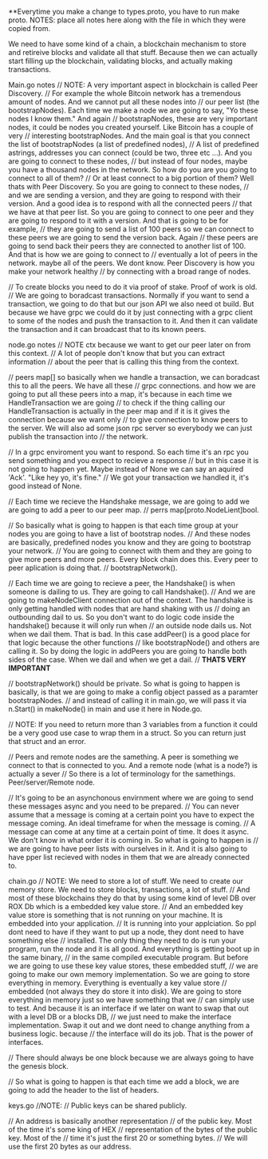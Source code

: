**Everytime you make a change to types.proto, you have to run make proto.
NOTES: place all notes here along with the file in which they were copied from.

We need to have some kind of a chain, a blockchain mechanism to store and retireive blocks and validate all that stuff.
Because then we can actually start filling up the blockchain, validating blocks, and actually making transactions. 

Main.go notes
// NOTE: A very important aspect in blockchain is called Peer Discovery.
// For example the whole Bitcoin network has a tremendous amount of nodes. And we cannot put all these nodes into 
// our peer list (the bootstrapNodes). Each time we make a node we are going to say, "Yo these nodes I know them." And again
// bootstrapNodes, these are very important nodes, it could be nodes you created yourself. Like Bitcoin has a couple of very 
// interesting bootstrapNodes. And the main goal is that you connect the list of bootstrapNodes (a list of predefined nodes), 
// A list of predefined astrings, addresses you can connect (could be two, three etc ...). And you are going to connect to these nodes,
// but instead of four nodes, maybe you have a thousand nodes in the network. So how do you are you going to connect to all of them?
// Or at least connect to a big portion of them? Well thats with Peer Discovery. So you are going to connect to these nodes,
// and we are sending a version, and they are going to respond with their version. And a good idea is to respond with all the connected peers
// that we have at that peer list. So you are going to connect to one peer and they are going to respond to it with a version. And that is going to be for example,
// they are going to send a list of 100 peers so we can connect to these peers we are going to send the version back. Again 
// these peers are going to send back their peers they are connected to another list of 100. And that is how we are going to connect to
// eventually a lot of peers in the network. maybe all of the peers. We dont know. Peer Discovery is how you make your network healthy
// by connecting with a broad range of nodes.


// To create blocks you need to do it via proof of stake. Proof of work is old. 
// We are going to boradcast transactions.
Normally if you want to send a transaction, we going to do that but our json API we also need ot build. But because we have
grpc we could do it by just connecting with a grpc client to some of the nodes and push the transaction to it. 
And then it can validate the transaction and it can broadcast that to its known peers. 

node.go notes
// NOTE ctx because we want to get our peer later on from this context.
// A lot of people don't know that but you can extract information
// about the peer that is calling this thing from the context.

// peers map[] so basically when we handle a transaction, we can boradcast this to all the peers. We have all these
// grpc connections. and how we are going to put all these peers into a map, it's because in each time we HandleTransaction we are going
// to check if the thing calling our HandleTransaction is actually in the peer map and if it is it gives the connection because we want only
// to give connection to know peers to the server. We will also ad some json rpc server so everybody we can just publish the transaction into
// the network.

// In a grpc enviroment you want to respond. So each time it's an rpc you send something and you expect to recieve a response
// but in this case it is not going to happen yet. Maybe instead of None we can say an aquired 'Ack'. "Like hey yo, it's fine."
// We got your transaction we handled it, it's good instead of None.

// Each time we recieve the Handshake message, we are going to add we are going to add a peer to our peer map.
// perrs map[proto.NodeLient]bool.

// So basically what is going to happen is that each time group at your nodes you are going to have a list of bootstrap nodes.
// And these nodes are basically, predefined nodes you know and they are going to bootstrap your network.
// You are going to connect with them and they are going to give more peers and more peers. Every block chain does this. Every peer to peer aplication is doing that.
// bootstrapNetwork().

// Each time we are going to recieve a peer, the Handshake() is when someone is dailing to us. They are going to call Handshake().
// And we are going to makeNodeClient connection out of the context. The handshake is only getting handled with nodes that are hand shaking with us
// doing an outbounding dail to us. So you don't want to do logic code inside the handshake() because it will only run when
// an outside node dails us. Not when we dail them. That is bad. In this case addPeer() is a good place for that logic because the other functions
// like bootstrapNode() and others are calling it. So by doing the logic in addPeers you are going to handle both sides of the case. When we dail and when we get a dail.
// **THATS VERY IMPORTANT**

// bootstrapNetwork() should be private. So what is going to happen is basically, is that we are going to make a config object passed as a paramter bootstrapNodes.
// and instead of calling it in main.go, we will pass it via n.Start() in makeNode() in main and use it here in Node.go.

// NOTE: If you need to return more than 3 variables from a function it could be a very good use case to wrap them in a struct. So you can return just that struct and an error.

// Peers and remote nodes are the samething. A peer is something we connect to that is connected to you. And a remote node (what is a node?) is actually a sever
// So there is a lot of terminology for the samethings. Peer/server/Remote node. 

// It's going to be an asynchonous envirnment where we are going to send these messages async and you need to be prepared. 
// You can never assume that a message is coming at a certain point you have to expect the message coming. An ideal timeframe for when the message is coming.
// A message can come at any time at a certain point of time. It does it async. We don't know in what order it is coming in. So what is going to happen is
// we are going to have peer lists with ourselves in it. And it is also going to have pper list recieved with nodes in them that we are already connected to. 


chain.go
// NOTE: We need to store a lot of stuff. We need to create our memory store. We need to store blocks, transactions, a lot of stuff.
// And most of these blockchains they do that by using some kind of level DB over ROX Db which is a embedded key value store.
// And an embedded key value store is something that is not running on your machine. It is embedded into your application.
// It is running into your applciation. So ppl dont need to have if they want to put up a node, they dont need to have something else
// installed. The only thing they need to do is run your program, run the node and it is all good. And everything is getting boot up in the same binary,
// in the same compiled executable program. But before we are going to use these key value stores, these embedded stuff,
// we are going to make our own memory implementation. So we are going to store everything in memory. Everything is eventually a key value store
// embedded (not always they do store it into disk). We are going to store everything in memory just so we have something that we
// can simply use to test. And because it is an interface if we later on want to swap that out with a level DB or a blocks DB,
// we just need to make the interface implementation. Swap it out and we dont need to change anything from a business logic. because
// the interface will do its job. That is the power of interfaces.

// There should always be one block because we are always going to have the genesis block.

// So what is going to happen is that each time we add a block, we are going to add the header to the list of headers. 

keys.go
//NOTE:
// Public keys can be shared publicly.

// An address is basically another representation 
// of the public key. Most of the time it's some king of HEX
// representation of the bytes of the public key. Most of the
// time it's just the first 20 or something bytes.
// We will use the first 20 bytes as our address.
